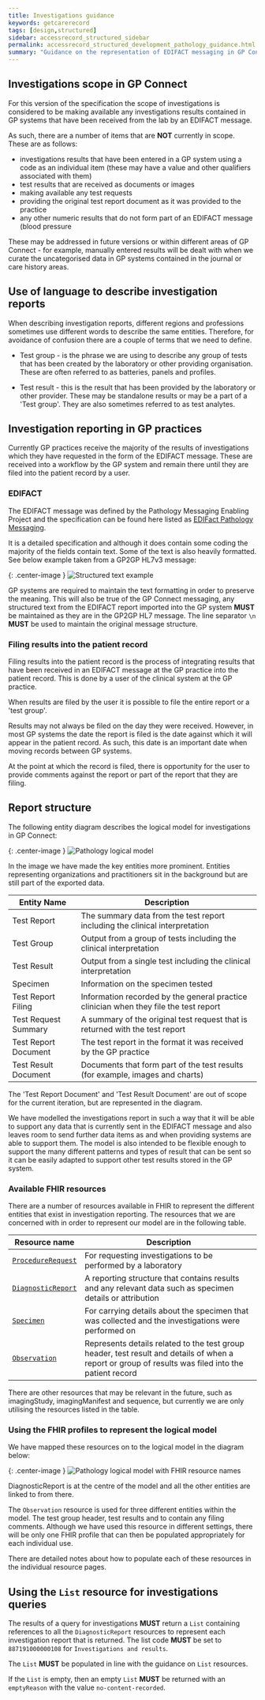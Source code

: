 ```yaml
---
title: Investigations guidance
keywords: getcarerecord
tags: [design,structured]
sidebar: accessrecord_structured_sidebar
permalink: accessrecord_structured_development_pathology_guidance.html
summary: "Guidance on the representation of EDIFACT messaging in GP Connect"
---
```


## Investigations scope in GP Connect

For this version of the specification the scope of investigations is considered to be making available any investigations results contained in GP systems that have been received from the lab by an EDIFACT message.

As such, there are a number of items that are **NOT** currently in scope. These are as follows:

* investigations results that have been entered in a GP system using a code as an individual item (these may have a value and other qualifiers associated with them)
* test results that are received as documents or images
* making available any test requests
* providing the original test report document as it was provided to the practice
* any other numeric results that do not form part of an EDIFACT message (blood pressure

These may be addressed in future versions or within different areas of GP Connect - for example, manually entered results will be dealt with when we curate the uncategorised data in GP systems contained in the journal or care history areas.

## Use of language to describe investigation reports

When describing investigation reports, different regions and professions sometimes use different words to describe the same entities. Therefore, for avoidance of confusion there are a couple of terms that we need to define.

* Test group - is the phrase we are using to describe any group of tests that has been created by the laboratory or other providing organisation. These are often referred to as batteries, panels and profiles.

* Test result - this is the result that has been provided by the laboratory or other provider. These may be standalone results or may be a part of a 'Test group'. They are also sometimes referred to as test analytes.

## Investigation reporting in GP practices

Currently GP practices receive the majority of the results of investigations which they have requested in the form of the EDIFACT message. These are received into a workflow by the GP system and remain there until they are filed into the patient record by a user.

### EDIFACT

The EDIFACT message was defined by the Pathology Messaging Enabling Project and the specification can be found here listed as [EDIFact Pathology Messaging](https://digital.nhs.uk/data-and-information/information-standards/information-standards-and-data-collections-including-extractions/publications-and-notifications/standards-and-collections).

It is a detailed specification and although it does contain some coding the majority of the fields contain text. Some of the text is also heavily formatted. See below example taken from a GP2GP HL7v3 message:

{: .center-image }
![Structured text example](images/access_structured/Pathology_structured_text_example_2.PNG)

GP systems are required to maintain the text formatting in order to preserve the meaning. This will also be true of the GP Connect messaging, any structured text from the EDIFACT report imported into the GP system **MUST** be maintained as they are in the GP2GP HL7 message. The line separator `\n` **MUST** be used to maintain the original message structure.

### Filing results into the patient record

Filing results into the patient record is the process of integrating results that have been received in an EDIFACT message at the GP practice into the patient record. This is done by a user of the clinical system at the GP practice.

When results are filed by the user it is possible to file the entire report or a 'test group'.

Results may not always be filed on the day they were received. However, in most GP systems the date the report is filed is the date against which it will appear in the patient record. As such, this date is an important date when moving records between GP systems.

At the point at which the record is filed, there is opportunity for the user to provide comments against the report or part of the report that they are filing.

## Report structure

The following entity diagram describes the logical model for investigations in GP Connect:

{: .center-image }
![Pathology logical model](images/access_structured/Pathology_Logical_Model.png)

In the image we have made the key entities more prominent. Entities representing organizations and practitioners sit in the background but are still part of the exported data.

|Entity Name |Description |
|------------|--------------|
|Test Report |	The summary data from the test report including the clinical interpretation|
|Test Group	|Output from a group of tests including the clinical interpretation|
|Test Result|Output from a single test including the clinical interpretation|
|Specimen	|Information on the specimen tested|
|Test Report Filing	|Information recorded by the general practice clinician when they file the test report|
|Test Request Summary	|A summary of the original test request that is returned with the test report|
|Test Report Document	|The test report in the format it was received by the GP practice|
|Test Result Document	|Documents that form part of the test results (for example, images and charts)|

The 'Test Report Document' and 'Test Result Document' are out of scope for the current iteration, but are represented in the diagram.

We have modelled the investigations report in such a way that it will be able to support any data that is currently sent in the EDIFACT message and also leaves room to send further data items as and when providing systems are able to support them. The model is also intended to be flexible enough to support the many different patterns and types of result that can be sent so it can be easily adapted to support other test results stored in the GP system.

### Available FHIR resources

There are a number of resources available in FHIR to represent the different entities that exist in investigation reporting. The resources that we are concerned with in order to represent our model are in the following table.

| Resource name       | Description |
|---------------------|-------------------|
| [`ProcedureRequest`](accessrecord_structured_development_ProcedureRequest.html) | For requesting investigations to be performed by a laboratory |
| [`DiagnosticReport`](accessrecord_structured_development_DiagnosticReport.html) | A reporting structure that contains results and any relevant data such as specimen details or attribution |
| [`Specimen`](accessrecord_structured_development_Specimen.html) | For carrying details about the specimen that was collected and the investigations were performed on |
| [`Observation`](accessrecord_structured_development_observation_testgroup.html) |Represents details related to the test group header, test result and details of when a report or group of results was filed into the patient record|

There are other resources that may be relevant in the future, such as imagingStudy, imagingManifest and sequence, but currently we are only utilising the resources listed in the table.

### Using the FHIR profiles to represent the logical model

We have mapped these resources on to the logical model in the diagram below:

{: .center-image }
![Pathology logical model with FHIR resource names](images/access_structured/Pathology_Logical_Model_with_FHIR_resource_names.png)

DiagnosticReport is at the centre of the model and all the other entities are linked to from there.

The `Observation` resource is used for three different entities within the model. The test group header, test results and to contain any filing comments. Although we have used this resource in different settings, there will be only one FHIR profile that can then be populated appropriately for each individual use.

There are detailed notes about how to populate each of these resources in the individual resource pages.

## Using the `List` resource for investigations queries

The results of a query for investigations **MUST** return a `List` containing references to all the `DiagnosticReport` resources to represent each investigation report that is returned. The list code **MUST** be set to `887191000000108` for `Investigations and results`.

The `List` **MUST** be populated in line with the guidance on `List` resources.

If the `List` is empty, then an empty `List` **MUST** be returned with an `emptyReason` with the value `no-content-recorded`.
